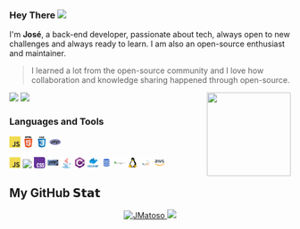 ### Hey There <img src="https://media.giphy.com/media/hvRJCLFzcasrR4ia7z/giphy.gif" width="25">

I'm <b>José</b>, a back-end developer, passionate about tech, always open to new challenges and always ready to learn. I am also an open-source enthusiast and maintainer. <br>
> I learned a lot from the open-source community and I love how collaboration 
and knowledge sharing happened through open-source.

<img align ="right" src = "https://i.imgur.com/w4pKOQi.jpg" width="150" height="150">

<a href = "mailto:jos3matosoj@gmail.com"><img src="https://img.shields.io/badge/-Gmail-%23333?style=for-the-badge&logo=gmail&logoColor=white" target="_blank"></a>
<a href="https://www.linkedin.com/in/josematoso/" target="_blank"><img src="https://img.shields.io/badge/-LinkedIn-%230077B5?style=for-the-badge&logo=linkedin&logoColor=white" target="_blank"></a> 

### Languages and Tools 
<code><img height="20" src="https://raw.githubusercontent.com/github/explore/80688e429a7d4ef2fca1e82350fe8e3517d3494d/topics/javascript/javascript.png"></code>
<code><img height="20" src="https://raw.githubusercontent.com/github/explore/80688e429a7d4ef2fca1e82350fe8e3517d3494d/topics/html/html.png"></code>
<code><img height="20" src="https://raw.githubusercontent.com/github/explore/80688e429a7d4ef2fca1e82350fe8e3517d3494d/topics/css/css.png"></code>
<code><img height="20" src="https://raw.githubusercontent.com/github/explore/80688e429a7d4ef2fca1e82350fe8e3517d3494d/topics/php/php.png"></code>

<code><img height="20" src="https://raw.githubusercontent.com/devicons/devicon/master/icons/javascript/javascript-original.svg"></code>
<code><img height="20" src="https://raw.githubusercontent.com/devicons/devicon/master/icons/html/html-original.svg"></code>
<code><img height="20" src="https://raw.githubusercontent.com/devicons/devicon/master/icons/css/css-original.svg"></code>
<code><img height="20" src="https://raw.githubusercontent.com/devicons/devicon/master/icons/php/php-original.svg"></code>
<code><img height="20" src="https://raw.githubusercontent.com/devicons/devicon/master/icons/java/java-original.svg"></code>
<code><img height="20" src="https://raw.githubusercontent.com/devicons/devicon/master/icons/csharp/csharp-original.svg"></code>
<code><img height="20" src="https://raw.githubusercontent.com/github/explore/80688e429a7d4ef2fca1e82350fe8e3517d3494d/topics/docker/docker.png"></code>
<code><img height="20" src="https://raw.githubusercontent.com/github/explore/80688e429a7d4ef2fca1e82350fe8e3517d3494d/topics/sql/sql.png"></code>
<code><img height="20" src="https://raw.githubusercontent.com/github/explore/80688e429a7d4ef2fca1e82350fe8e3517d3494d/topics/mongodb/mongodb.png"></code>
<code><img height="20" src="https://raw.githubusercontent.com/github/explore/80688e429a7d4ef2fca1e82350fe8e3517d3494d/topics/linux/linux.png"></code>
<code><img height="20" src="https://raw.githubusercontent.com/github/explore/80688e429a7d4ef2fca1e82350fe8e3517d3494d/topics/mysql/mysql.png"></code>
<code><img height="20" src="https://raw.githubusercontent.com/github/explore/80688e429a7d4ef2fca1e82350fe8e3517d3494d/topics/aws/aws.png"></code>

## My GitHub 𝗦𝘁𝗮𝘁
<div align="center" style="display: inline_block">
  <a href="https://github.com/jmatoso">
  <img height="180em" src="https://github-readme-stats.vercel.app/api?username=jmatoso&show_icons=true&include_all_commits=true&count_private=true" alt="JMatoso" />   
  <img height="180em"  src="https://github-readme-stats.vercel.app/api/top-langs/?username=jmatoso&show_icons=truei&layout=compact&langs_count=7"/>
</div>
